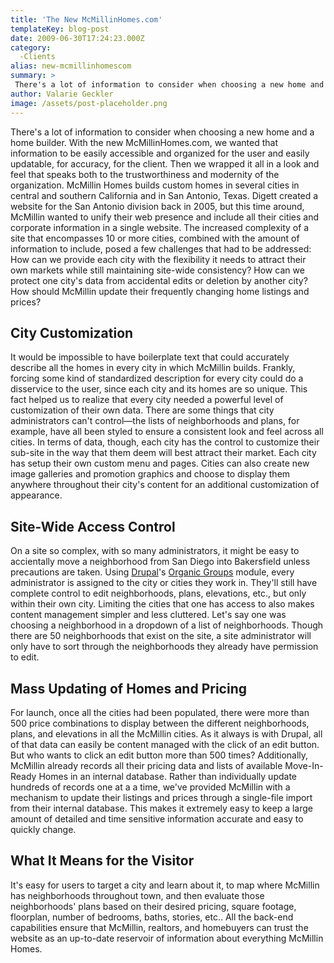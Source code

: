 ```yaml
---
title: 'The New McMillinHomes.com'
templateKey: blog-post
date: 2009-06-30T17:24:23.000Z
category: 
  -Clients
alias: new-mcmillinhomescom
summary: > 
 There's a lot of information to consider when choosing a new home and a home builder. With the new McMillinHomes.com, we wanted that information to be easily accessible and organized for the user and easily updatable, for accuracy, for the client. Then we wrapped it all in a look and feel that speaks both to the trustworthiness and modernity of the organization. McMillin Homes builds custom homes in several cities in central and southern California and in San Antonio, Texas. Digett created a website for the San Antonio division back in 2005, but this time around, McMillin wanted to unify their web presence and include all their cities and corporate information in a single website. The increased complexity of a site that encompasses 10 or more cities, combined with the amount of information to include, posed a few challenges that had to be addressed:
author: Valarie Geckler
image: /assets/post-placeholder.png
---
```


There's a lot of information to consider when choosing a new home and a home builder. With the new McMillinHomes.com, we wanted that information to be easily accessible and organized for the user and easily updatable, for accuracy, for the client. Then we wrapped it all in a look and feel that speaks both to the trustworthiness and modernity of the organization. McMillin Homes builds custom homes in several cities in central and southern California and in San Antonio, Texas. Digett created a website for the San Antonio division back in 2005, but this time around, McMillin wanted to unify their web presence and include all their cities and corporate information in a single website. The increased complexity of a site that encompasses 10 or more cities, combined with the amount of information to include, posed a few challenges that had to be addressed: How can we provide each city with the flexibility it needs to attract their own markets while still maintaining site-wide consistency? How can we protect one city's data from accidental edits or deletion by another city? How should McMillin update their frequently changing home listings and prices?

City Customization
------------------

It would be impossible to have boilerplate text that could accurately describe all the homes in every city in which McMillin builds. Frankly, forcing some kind of standardized description for every city could do a disservice to the user, since each city and its homes are so unique. This fact helped us to realize that every city needed a powerful level of customization of their own data. There are some things that city administrators can't control—the lists of neighborhoods and plans, for example, have all been styled to ensure a consistent look and feel across all cities. In terms of data, though, each city has the control to customize their sub-site in the way that them deem will best attract their market. Each city has setup their own custom menu and pages. Cities can also create new image galleries and promotion graphics and choose to display them anywhere throughout their city's content for an additional customization of appearance.

Site-Wide Access Control
------------------------

On a site so complex, with so many administrators, it might be easy to accientally move a neighborhood from San Diego into Bakersfield unless precautions are taken. Using [Drupal](https://www.drupal.org/)'s [Organic Groups](https://www.drupal.org/project/og "Organic Groups") module, every administrator is assigned to the city or cities they work in. They'll still have complete control to edit neighborhoods, plans, elevations, etc., but only within their own city. Limiting the cities that one has access to also makes content management simpler and less cluttered. Let's say one was choosing a neighborhood in a dropdown of a list of neighborhoods. Though there are 50 neighborhoods that exist on the site, a site administrator will only have to sort through the neighborhoods they already have permission to edit.

Mass Updating of Homes and Pricing
----------------------------------

For launch, once all the cities had been populated, there were more than 500 price combinations to display between the different neighborhoods, plans, and elevations in all the McMillin cities. As it always is with Drupal, all of that data can easily be content managed with the click of an edit button. But who wants to click an edit button more than 500 times? Additionally, McMillin already records all their pricing data and lists of available Move-In-Ready Homes in an internal database. Rather than individually update hundreds of records one at a a time, we've provided McMillin with a mechanism to update their listings and prices through a single-file import from their internal database. This makes it extremely easy to keep a large amount of detailed and time sensitive information accurate and easy to quickly change.

What It Means for the Visitor
-----------------------------

It's easy for users to target a city and learn about it, to map where McMillin has neighborhoods throughout town, and then evaluate those neighborhoods' plans based on their desired pricing, square footage, floorplan, number of bedrooms, baths, stories, etc.. All the back-end capabilities ensure that McMillin, realtors, and homebuyers can trust the website as an up-to-date reservoir of information about everything McMillin Homes.